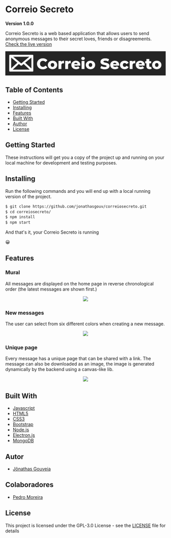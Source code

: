 # Correio Secreto
**Version 1.0.0**

Correio Secreto is a web based application that allows users to send anonymous messages to their secret loves, friends or disagreements. [Check the live version](https://correiosecreto.herokuapp.com/)

<p align="center">
  <img src="public/imgs/readmelogo.png">
</p>

## Table of Contents
* [Getting Started](#getting-started)
* [Installing](#installing)
* [Features](#features)
* [Built With](#built-with)
* [Author](#author)
* [License](#license)

## Getting Started
These instructions will get you a copy of the project up and running on your local machine for development and testing purposes.

## Installing
Run the following commands and you will end up with a local running version of the project.
```bash
$ git clone https://github.com/jonathasgouv/correiosecreto.git
$ cd correiosecreto/
$ npm install
$ npm start
```
And that's it, your Correio Secreto is running

:grinning:

## Features
### Mural
All messages are displayed on the home page in reverse chronological order (the latest messages are shown first.)
<p align="center">
  <img src="public/imgs/scroll.gif">
</p>

### New messages
The user can select from six different colors when creating a new message.
<p align="center">
  <img src="public/imgs/newm.gif">
</p>

### Unique page
Every message has a unique page that can be shared with a link. The message can also be downloaded as an image, the image is generated dynamically by the backend using a canvas-like lib.
<p align="center">
  <img src="public/imgs/download.gif">
</p>


## Built With
* [Javascript](https://www.javascript.com/)
* [HTML5](https://developer.mozilla.org/pt-BR/docs/Web/HTML/HTML5)
* [CSS3](https://developer.mozilla.org/pt-BR/docs/Web/CSS)
* [Bootstrap](https://getbootstrap.com/)
* [Node.js](https://nodejs.org/en/)
* [Electron.js](https://www.electronjs.org/)
* [MongoDB](https://www.mongodb.com/)

## Autor
* [Jônathas Gouveia](https://github.com/jonathasgouv/)

## Colaboradores
* [Pedro Moreira](https://github.com/pedromoreira2020)

## License
This project is licensed under the  GPL-3.0 License - see the [LICENSE](https://github.com/jonathasgouv/bmicalculator/blob/master/LICENSE) file for details
